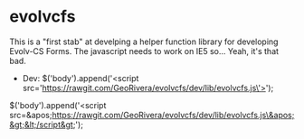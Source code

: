 # evolvcfs

This is a "first stab" at develping a helper function library for developing Evolv-CS Forms.
The javascript needs to work on IE5 so... Yeah, it's that bad.

+ Dev: 
$('body').append('<script src=\'https://rawgit.com/GeoRivera/evolvcfs/dev/lib/evolvcfs.js\'></script>');

$(&apos;body&apos;).append(&apos;&lt;script src=\&apos;https://rawgit.com/GeoRivera/evolvcfs/dev/lib/evolvcfs.js\&apos;&gt;&lt;/script&gt;&apos;);
